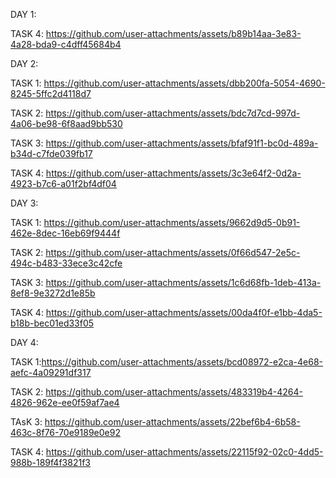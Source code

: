 DAY 1:

TASK 4: 
https://github.com/user-attachments/assets/b89b14aa-3e83-4a28-bda9-c4dff45684b4


DAY 2:

TASK 1: https://github.com/user-attachments/assets/dbb200fa-5054-4690-8245-5ffc2d4118d7

TASK 2: https://github.com/user-attachments/assets/bdc7d7cd-997d-4a06-be98-6f8aad9bb530

TASK 3: https://github.com/user-attachments/assets/bfaf91f1-bc0d-489a-b34d-c7fde039fb17

TASK 4: https://github.com/user-attachments/assets/3c3e64f2-0d2a-4923-b7c6-a01f2bf4df04


DAY 3:

TASK 1: https://github.com/user-attachments/assets/9662d9d5-0b91-462e-8dec-16eb69f9444f

TASK 2: https://github.com/user-attachments/assets/0f66d547-2e5c-494c-b483-33ece3c42cfe

TASK 3: https://github.com/user-attachments/assets/1c6d68fb-1deb-413a-8ef8-9e3272d1e85b

TASK 4: https://github.com/user-attachments/assets/00da4f0f-e1bb-4da5-b18b-bec01ed33f05



DAY 4: 

TASK 1:https://github.com/user-attachments/assets/bcd08972-e2ca-4e68-aefc-4a09291df317

TASK 2: https://github.com/user-attachments/assets/483319b4-4264-4826-962e-ee0f59af7ae4

TAsK 3: https://github.com/user-attachments/assets/22bef6b4-6b58-463c-8f76-70e9189e0e92

TASK 4: https://github.com/user-attachments/assets/22115f92-02c0-4dd5-988b-189f4f3821f3